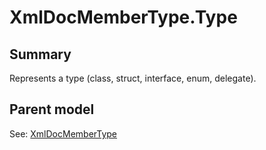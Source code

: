 # XmlDocMemberType.Type

## Summary

Represents a type (class, struct, interface, enum, delegate).

## Parent model

See: [XmlDocMemberType](XmlDocMemberType.md)